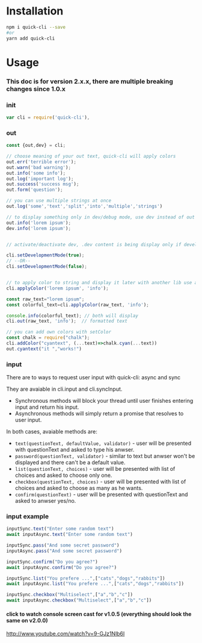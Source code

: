 # Installation

```bash
npm i quick-cli --save
#or
yarn add quick-cli
```

# Usage

### This doc is for version 2.x.x, there are multiple breaking changes since 1.0.x

### init

```js
var cli = require('quick-cli'),
```

### out

```js
const {out,dev} = cli;

// choose meaning of your out text, quick-cli will apply colors
out.err('terrible error');
out.warn('bad warning');
out.info('some info');
out.log('important log');
out.success('success msg');
out.form('question');

// you can use multiple strings at once
out.log('some','text','split','into','multiple','strings')

// to display something only in dev/debug mode, use dev instead of out
out.info('lorem ipsum');
dev.info('lorem ipsum');


// activate/deactivate dev, .dev content is being display only if development mode is on

cli.setDevelopmentMode(true); 
// --OR--
cli.setDevelopmentMode(false);


// to apply color to string and display it later with another lib use applyColor:
cli.applyColor('lorem ipsum', 'info');

const raw_text="lorem ipsum";
const colorful_text=cli.applyColor(raw_text, 'info');

console.info(colorful_text); // both will display
cli.out(raw_text, 'info');  // formatted text

// you can add own colors with setColor
const chalk = require("chalk");
cli.addColor("cyantext", (...text)=>chalk.cyan(...text))
out.cyantext("it ","works!")
```

### input

There are to ways to request user input with quick-cli: async and sync

They are avaiable in cli.input and cli.syncInput.

- Synchronous methods will block your thread until user finishes entering input and return his input.
- Asynchronous methods will simply return a promise that resolves to user input.

In both cases, avaiable methods are:

* `text(questionText, defaultValue, validator)` - user will be presented with questionText and asked to type his anwser.
* `password(questionText, validator)` - similar to text but anwser won't be displayed and there can't be a default value.
* `list(questionText, choices)` - user will be presented with list of choices and asked to choose only one.
* `checkbox(questionText, choices)` - user will be presented with list of choices and asked to choose as many as he wants.
* `confirm(questionText)` - user will be presented with questionText and asked to anwser yes/no.
 
### input example

```js
inputSync.text("Enter some random text")
await inputAsync.text("Enter some random text")

inputSync.pass("And some secret password")
inputAsync.pass("And some secret password")

inputSync.confirm("Do you agree?")
await inputAsync.confirm("Do you agree?")

inputSync.list("You prefere ...",["cats","dogs","rabbits"])
await inputAsync.list("You prefere ...",["cats","dogs","rabbits"])

inputSync.checkbox("Multiselect",["a","b","c"])
await inputAsync.checkbox("Multiselect",["a","b","c"])
```

#### click to watch console screen cast for v1.0.5 (everything should look the same on v2.0.0)
http://www.youtube.com/watch?v=9-GJz1Nlb6I
